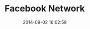 ---
layout: lab-single.hbs
title: Facebook Network
date: 2014-09-02 16:02:58
description: Abstraction of my Facebook network of friends, each person is represented by a node and its properties vary depending on how it is related to the others in the network. Built using the D3.js library.
image: https://farm6.staticflickr.com/5700/21134212012_59f8f8135b_b.jpg
thumb: https://farm6.staticflickr.com/5700/21134212012_59f8f8135b.jpg
libraries:
  - d3
tags:
  - dataset-fb
categories:
  -
scripts:
  - Functions
---